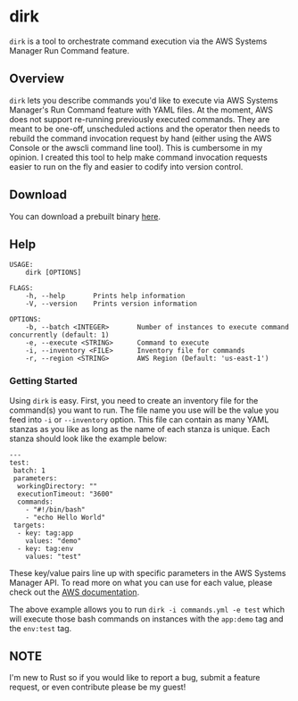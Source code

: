 # dirk

`dirk` is a tool to orchestrate command execution via the AWS Systems Manager Run Command feature.

## Overview

`dirk` lets you describe commands you'd like to execute via AWS Systems Manager's Run Command feature with YAML files.  At the moment, AWS does not support re-running previously executed commands.  They are meant to be one-off, unscheduled actions and the operator then needs to rebuild the command invocation request by hand (either using the AWS Console or the awscli command line tool).  This is cumbersome in my opinion. I created this tool to help make command invocation requests easier to run on the fly and easier to codify into version control.

## Download

You can download a prebuilt binary [here](https://github.com/slapula/dirk/releases).

## Help

```
USAGE:
    dirk [OPTIONS]

FLAGS:
    -h, --help       Prints help information
    -V, --version    Prints version information

OPTIONS:
    -b, --batch <INTEGER>       Number of instances to execute command concurrently (default: 1)
    -e, --execute <STRING>      Command to execute
    -i, --inventory <FILE>      Inventory file for commands
    -r, --region <STRING>       AWS Region (Default: 'us-east-1')
```

### Getting Started

Using `dirk` is easy.  First, you need to create an inventory file for the command(s) you want to run.  The file name you use will be the value you feed into `-i` or `--inventory` option.  This file can contain as many YAML stanzas as you like as long as the name of each stanza is unique.  Each stanza should look like the example below:
```
---
test:
 batch: 1
 parameters:
  workingDirectory: ""
  executionTimeout: "3600"
  commands:
    - "#!/bin/bash"
    - "echo Hello World"
 targets:
  - key: tag:app
    values: "demo"
  - key: tag:env
    values: "test"
```
These key/value pairs line up with specific parameters in the AWS Systems Manager API.  To read more on what you can use for each value, please check out the [AWS documentation](https://docs.aws.amazon.com/systems-manager/latest/APIReference/API_SendCommand.html).

The above example allows you to run `dirk -i commands.yml -e test` which will execute those bash commands on instances with the `app:demo` tag and the `env:test` tag.

## NOTE

I'm new to Rust so if you would like to report a bug, submit a feature request, or even contribute please be my guest!